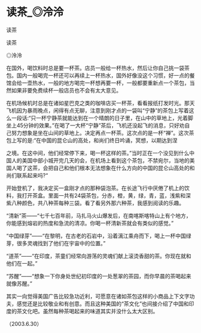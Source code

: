 # 读茶_◎泠泠

读茶

读茶

◎泠泠

在国外，喝饮料时总是要一杯茶。店员一般给一杯热水，然后让你自己挑一袋茶包。国内一般喝完一杯还可以再续上一杯热水，国外好像没这个习惯，好一点的餐馆会给一壶热水，一般的地方喝完一杯想再要一杯，一般都要重新点一个茶包，当然如果非要免费续杯一般店员也不会有太大意见。

在机场候机时总是在诸如星巴克之类的咖啡店买一杯茶，看看报纸打发时光。那天飞机因为暴雨晚点，闲得有点无聊，注意到刚才点的一袋叫“宁静”的茶包上写着这么一段话:“只一杯宁静茶就能达到在一个晴朗的日子里，在山中的草地上，光着脚坐上45分钟的效果。”在喝了一大杯“宁静”茶后，飞机还没起飞的消息，只好劝自己努力想象是坐在山间的草地上。决定再点一杯茶。这次点的是一杯“禅”。这次茶包上写的是:“在中国的昆仑山的高处，和尚们终日吟诵，冥想，以期达到涅

之境。在这中间，他们经常停下来，喝一杯这样的茶。”当时正在一个没见到什么中国人的美国中部小城开完几天的会，在机场上看到这个茶包，不禁宛尔，当地的美国人喝了这茶，会把自己和他们根本无法想象在什么方向的中国的昆仑山高处的和尚们联系起来吗?“

开始登机了，我决定买一盒刚才点的那种袋泡茶。在长途飞行中厌倦了机上的饮料，我打开茶盒。里面一共有24袋茶包，分赤，橙，黄，绿，青，蓝，浅紫和深紫八种颜色，共八种茶每种三袋。看了看另外那六种茶，我感到阅读的乐趣。

“清新”茶——“七千七百年前，马扎马火山爆发后，在南喀斯喀特山上有个地方，你能感到熔岩的热度和急流的清凉。你喝一杯清新茶就会有类似的感觉。”

“中国绿芽”——“在黎明，在古老的石岩中，沿着漓江乘舟而下，喝上一杯中国绿芽，很多灵魂找到了他们在宇宙中的位置。”

“道茶”——“在印度，茶童们经常向游荡的灵魂们献上滚烫香甜的茶。你现在就和他们在一起。”

“苏醒”——“想象一下你身处世纪初印度的一处葱翠的茶园，而你早晨的茶喝起来就像苏醒。”

其实一向觉得美国广告比较急功近利，可愿意在诸如茶包这样的小商品上下文字功夫，感觉还是比较敬业和有创意。而且这种美国的“茶文化”也间接介绍了中国和印度的茶文化吧。虽然每种茶喝起来的味道其实并没什么太大区别。

（2003.6.30）